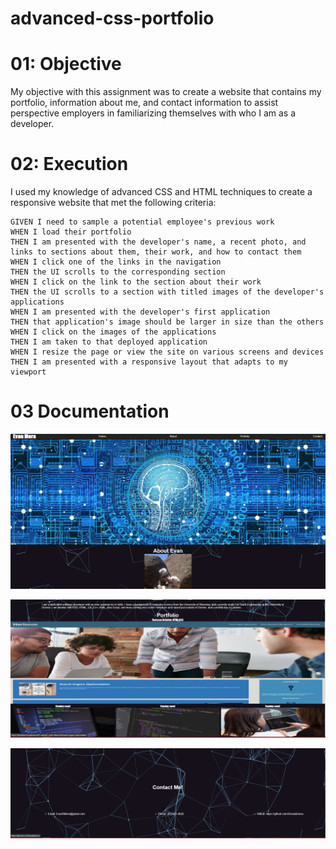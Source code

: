 # advanced-css-portfolio

# 01: Objective
My objective with this assignment was to create a website that contains my portfolio, information about me, and contact information to assist perspective employers in familiarizing themselves with who I am as a developer.

# 02: Execution
I used my knowledge of advanced CSS and HTML techniques to create a responsive website that met the following criteria:
```
GIVEN I need to sample a potential employee's previous work
WHEN I load their portfolio
THEN I am presented with the developer's name, a recent photo, and links to sections about them, their work, and how to contact them
WHEN I click one of the links in the navigation
THEN the UI scrolls to the corresponding section
WHEN I click on the link to the section about their work
THEN the UI scrolls to a section with titled images of the developer's applications
WHEN I am presented with the developer's first application
THEN that application's image should be larger in size than the others
WHEN I click on the images of the applications
THEN I am taken to that deployed application
WHEN I resize the page or view the site on various screens and devices
THEN I am presented with a responsive layout that adapts to my viewport
```

# 03 Documentation
![Screenshot1](https://github.com/Desalubrious/advanced-css-portfolio/blob/main/assets/images/Screenshot1.png?raw=true)

![Screenshot2](https://github.com/Desalubrious/advanced-css-portfolio/blob/main/assets/images/Screenshot2.png?raw=true)

![Screenshot3](https://github.com/Desalubrious/advanced-css-portfolio/blob/main/assets/images/Screenshot3.png?raw=true)